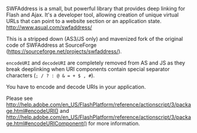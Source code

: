 SWFAddress is a small, but powerful library that provides deep linking for Flash and Ajax. It's a developer tool, allowing creation of unique virtual URLs that can point to a website section or an application state.
http://www.asual.com/swfaddress/

This is a stripped down (AS3/JS only) and mavenized fork of the original code of SWFAddress at SourceForge (https://sourceforge.net/projects/swfaddress/).

`encodeURI` and `decodeURI` are completely removed from AS and JS as they break deeplinking when URI components contain special separator characters (`; / ? : @ & = + $ , #`).

You have to encode and decode URIs in your application.

Please see http://help.adobe.com/en_US/FlashPlatform/reference/actionscript/3/package.html#encodeURI() and http://help.adobe.com/en_US/FlashPlatform/reference/actionscript/3/package.html#encodeURIComponent() for more information.
